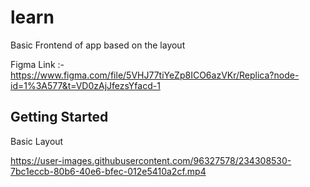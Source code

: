 # learn

Basic Frontend of app based on the layout 

Figma Link :- https://www.figma.com/file/5VHJ77tiYeZp8ICO6azVKr/Replica?node-id=1%3A577&t=VD0zAjJfezsYfacd-1

## Getting Started

Basic Layout 


https://user-images.githubusercontent.com/96327578/234308530-7bc1eccb-80b6-40e6-bfec-012e5410a2cf.mp4





